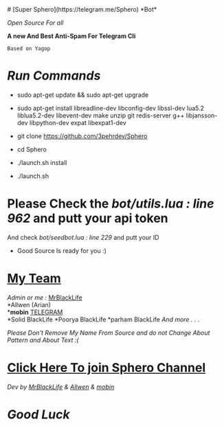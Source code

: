 
<html>
# [Super Sphero](https://telegram.me/Sphero) *Bot*

_Open Source For all_

<b>A new And Best Anti-Spam For Telegram Cli</b>

<code>Based on Yagop </code>

# *Run Commands*

* sudo apt-get update && sudo apt-get upgrade

* sudo apt-get install libreadline-dev libconfig-dev libssl-dev lua5.2 liblua5.2-dev libevent-dev make unzip git redis-server g++ libjansson-dev libpython-dev expat libexpat1-dev

* git clone https://github.com/3pehrdev/Sphero

* cd Sphero

* ./launch.sh install

* ./launch.sh 

# Please Check the *bot/utils.lua : line 962* and putt your api token
And check *bot/seedbot.lua : line 229* and putt your ID
* Good Source Is ready for you :)

# [My Team](http://telegram.me/Spheroch)
*Admin or me :* [MrBlackLife](http://telegram.me/mrblacklife)<br>
*Allwen (Arian)<br>
*<b>mobin</b> [TELEGRAM](telegram.me/Xxcrazy_boyxX)<br>
*Solid BlackLife
*Poorya BlackLife
*parham BlackLife
_And more . . ._

*Please Don't Remove My Name  From Source and do not Change About Pattern and About Text :(*
# [Click Here To join Sphero Channel](http://telegram.me/Spheroch)
*Dev by [MrBlackLife](http://telegram.me/mrblacklife) & [Allwen](https://telegram.me/allwen) & [mobin](telegram.me/Xxcrazy_boyxX)*

# *Good Luck* 
